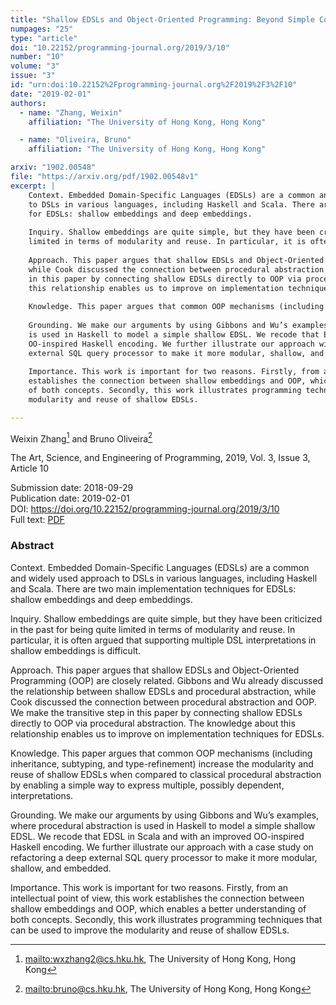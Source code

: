 ```yaml
---
title: "Shallow EDSLs and Object-Oriented Programming: Beyond Simple Compositionality"
numpages: "25"
type: "article"
doi: "10.22152/programming-journal.org/2019/3/10"
number: "10"
volume: "3"
issue: "3"
id: "urn:doi:10.22152%2Fprogramming-journal.org%2F2019%2F3%2F10"
date: "2019-02-01"
authors: 
  - name: "Zhang, Weixin"
    affiliation: "The University of Hong Kong, Hong Kong"

  - name: "Oliveira, Bruno"
    affiliation: "The University of Hong Kong, Hong Kong"

arxiv: "1902.00548"
file: "https://arxiv.org/pdf/1902.00548v1"
excerpt: |
    Context. Embedded Domain-Specific Languages (EDSLs) are a common and widely used approach
    to DSLs in various languages, including Haskell and Scala. There are two main implementation techniques
    for EDSLs: shallow embeddings and deep embeddings.
    
    Inquiry. Shallow embeddings are quite simple, but they have been criticized in the past for being quite
    limited in terms of modularity and reuse. In particular, it is often argued that supporting multiple DSL interpretations in shallow embeddings is difficult.
    
    Approach. This paper argues that shallow EDSLs and Object-Oriented Programming (OOP) are closely related. Gibbons and Wu already discussed the relationship between shallow EDSLs and procedural abstraction,
    while Cook discussed the connection between procedural abstraction and OOP. We make the transitive step
    in this paper by connecting shallow EDSLs directly to OOP via procedural abstraction. The knowledge about
    this relationship enables us to improve on implementation techniques for EDSLs.
    
    Knowledge. This paper argues that common OOP mechanisms (including inheritance, subtyping, and type-refinement) increase the modularity and reuse of shallow EDSLs when compared to classical procedural abstraction by enabling a simple way to express multiple, possibly dependent, interpretations.
    
    Grounding. We make our arguments by using Gibbons and Wu’s examples, where procedural abstraction
    is used in Haskell to model a simple shallow EDSL. We recode that EDSL in Scala and with an improved
    OO-inspired Haskell encoding. We further illustrate our approach with a case study on refactoring a deep
    external SQL query processor to make it more modular, shallow, and embedded.
    
    Importance. This work is important for two reasons. Firstly, from an intellectual point of view, this work
    establishes the connection between shallow embeddings and OOP, which enables a better understanding
    of both concepts. Secondly, this work illustrates programming techniques that can be used to improve the
    modularity and reuse of shallow EDSLs.

---
```

Weixin Zhang[^1] and Bruno Oliveira[^2]

The Art, Science, and Engineering of Programming, 2019, Vol. 3, Issue 3, Article 10

Submission date: 2018-09-29  
Publication date: 2019-02-01  
DOI: <https://doi.org/10.22152/programming-journal.org/2019/3/10>  
Full text: [PDF](https://arxiv.org/pdf/1902.00548v1)  


### Abstract
Context. Embedded Domain-Specific Languages (EDSLs) are a common and widely used approach
to DSLs in various languages, including Haskell and Scala. There are two main implementation techniques
for EDSLs: shallow embeddings and deep embeddings.

Inquiry. Shallow embeddings are quite simple, but they have been criticized in the past for being quite
limited in terms of modularity and reuse. In particular, it is often argued that supporting multiple DSL interpretations in shallow embeddings is difficult.

Approach. This paper argues that shallow EDSLs and Object-Oriented Programming (OOP) are closely related. Gibbons and Wu already discussed the relationship between shallow EDSLs and procedural abstraction,
while Cook discussed the connection between procedural abstraction and OOP. We make the transitive step
in this paper by connecting shallow EDSLs directly to OOP via procedural abstraction. The knowledge about
this relationship enables us to improve on implementation techniques for EDSLs.

Knowledge. This paper argues that common OOP mechanisms (including inheritance, subtyping, and type-refinement) increase the modularity and reuse of shallow EDSLs when compared to classical procedural abstraction by enabling a simple way to express multiple, possibly dependent, interpretations.

Grounding. We make our arguments by using Gibbons and Wu’s examples, where procedural abstraction
is used in Haskell to model a simple shallow EDSL. We recode that EDSL in Scala and with an improved
OO-inspired Haskell encoding. We further illustrate our approach with a case study on refactoring a deep
external SQL query processor to make it more modular, shallow, and embedded.

Importance. This work is important for two reasons. Firstly, from an intellectual point of view, this work
establishes the connection between shallow embeddings and OOP, which enables a better understanding
of both concepts. Secondly, this work illustrates programming techniques that can be used to improve the
modularity and reuse of shallow EDSLs.


[^1]: <mailto:wxzhang2@cs.hku.hk>, The University of Hong Kong, Hong Kong
[^2]: <mailto:bruno@cs.hku.hk>, The University of Hong Kong, Hong Kong
